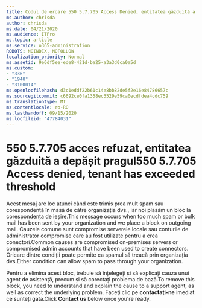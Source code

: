 ```yaml
---
title: Codul de eroare 550 5.7.705 Access Denied, entitatea găzduită a depășit pragul
ms.author: chrisda
author: chrisda
ms.date: 04/21/2020
ms.audience: ITPro
ms.topic: article
ms.service: o365-administration
ROBOTS: NOINDEX, NOFOLLOW
localization_priority: Normal
ms.assetid: 9e6df5ee-ede8-421d-ba25-a3a3d0ca0a5d
ms.custom:
- "336"
- "1948"
- "3100014"
ms.openlocfilehash: d3c1eddf22b61c14e8bb82de5f2e16e84786657c
ms.sourcegitcommit: c6692ce0fa1358ec3529e59ca0ecdfdea4cdc759
ms.translationtype: MT
ms.contentlocale: ro-RO
ms.lasthandoff: 09/15/2020
ms.locfileid: "47784031"
---
```

# <a name="550-57705-access-denied-tenant-has-exceeded-threshold"></a><span data-ttu-id="f46f8-102">550 5.7.705 acces refuzat, entitatea găzduită a depășit pragul</span><span class="sxs-lookup"><span data-stu-id="f46f8-102">550 5.7.705 Access denied, tenant has exceeded threshold</span></span>

<span data-ttu-id="f46f8-103">Acest mesaj are loc atunci când este trimis prea mult spam sau corespondență în masă de către organizația dvs., iar noi plasăm un bloc la corespondența de ieșire.</span><span class="sxs-lookup"><span data-stu-id="f46f8-103">This message occurs when too much spam or bulk mail has been sent by your organization and we place a block on outgoing mail.</span></span>
<span data-ttu-id="f46f8-104">Cauzele comune sunt compromise serverele locale sau conturile de administrator compromise care au fost utilizate pentru a crea conectori.</span><span class="sxs-lookup"><span data-stu-id="f46f8-104">Common causes are compromised on-premises servers or compromised admin accounts that have been used to create connectors.</span></span> <span data-ttu-id="f46f8-105">Oricare dintre condiții poate permite ca spamul să treacă prin organizația dvs.</span><span class="sxs-lookup"><span data-stu-id="f46f8-105">Either condition can allow spam to pass through your organization.</span></span>

<span data-ttu-id="f46f8-106">Pentru a elimina acest bloc, trebuie să înțelegeți și să explicați cauza unui agent de asistență, precum și să corectați problema de bază.</span><span class="sxs-lookup"><span data-stu-id="f46f8-106">To remove this block, you need to understand and explain the cause to a support agent, as well as correct the underlying problem.</span></span>
<span data-ttu-id="f46f8-107">Faceți clic pe **contactați-ne** imediat ce sunteți gata.</span><span class="sxs-lookup"><span data-stu-id="f46f8-107">Click **Contact us** below once you're ready.</span></span>
